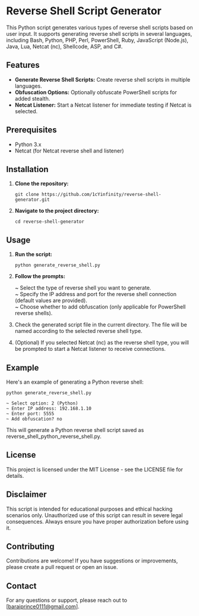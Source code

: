 # Reverse Shell Script Generator

This Python script generates various types of reverse shell scripts based on user input. It supports generating reverse shell scripts in several languages, including Bash, Python, PHP, Perl, PowerShell, Ruby, JavaScript (Node.js), Java, Lua, Netcat (nc), Shellcode, ASP, and C#.

## Features

- **Generate Reverse Shell Scripts:** Create reverse shell scripts in multiple languages.
- **Obfuscation Options:** Optionally obfuscate PowerShell scripts for added stealth.
- **Netcat Listener:** Start a Netcat listener for immediate testing if Netcat is selected.

## Prerequisites

- Python 3.x
- Netcat (for Netcat reverse shell and listener)

## Installation

1. **Clone the repository:**
   ```
   git clone https://github.com/1cYinfinity/reverse-shell-generator.git
   ```
2. **Navigate to the project directory:**
   ```
   cd reverse-shell-generator
   ```
## Usage
1. **Run the script:**
   ```
   python generate_reverse_shell.py
   ```
2. **Follow the prompts:**

   ~ Select the type of reverse shell you want to generate. </br>
   ~ Specify the IP address and port for the reverse shell connection (default values are provided).</br>
   ~ Choose whether to add obfuscation (only applicable for PowerShell reverse shells).</br>
   
3. Check the generated script file in the current directory. The file will be named according to the selected reverse shell type.</br>
 
4. (Optional) If you selected Netcat (nc) as the reverse shell type, you will be prompted to start a Netcat listener to receive connections.</br>

## Example
Here's an example of generating a Python reverse shell:
  ```
  python generate_reverse_shell.py
  ```
    ~ Select option: 2 (Python) 
    ~ Enter IP address: 192.168.1.10 
    ~ Enter port: 5555 
    ~ Add obfuscation? no 
This will generate a Python reverse shell script saved as reverse_shell_python_reverse_shell.py.

## License
This project is licensed under the MIT License - see the LICENSE file for details.

## Disclaimer
This script is intended for educational purposes and ethical hacking scenarios only. Unauthorized use of this script can result in severe legal consequences. Always ensure you have proper authorization before using it.

## Contributing
Contributions are welcome! If you have suggestions or improvements, please create a pull request or open an issue.

## Contact
For any questions or support, please reach out to [baraiprince0111@gmail.com].
